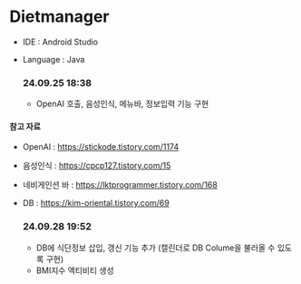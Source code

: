 # Dietmanager

- IDE : Android Studio
- Language : Java

  ### 24.09.25 18:38
  - OpenAI 호출, 음성인식, 메뉴바, 정보입력 기능 구현

#### 참고 자료
- OpenAI : https://stickode.tistory.com/1174
- 음성인식 : https://cpcp127.tistory.com/15
- 네비게인션 바 : https://lktprogrammer.tistory.com/168
- DB : https://kim-oriental.tistory.com/69

  ### 24.09.28 19:52
  - DB에 식단정보 삽입, 갱신 기능 추가 (캘린더로 DB Colume을 불러올 수 있도록 구현)
  - BMI지수 액티비티 생성
